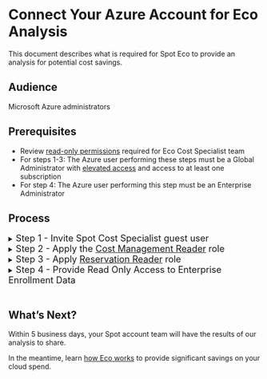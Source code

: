 # Connect Your Azure Account for Eco Analysis

This document describes what is required for Spot Eco to provide an analysis for potential cost savings.

## Audience

Microsoft Azure administrators

## Prerequisites

- Review [read-only permissions](https://docs.spot.io/eco/azure-tutorials/access-roles-read-only) required for Eco Cost Specialist team
- For steps 1-3: The Azure user performing these steps must be a Global Administrator with [elevated access](https://docs.microsoft.com/en-us/azure/role-based-access-control/elevate-access-global-admin#elevate-access-for-a-global-administrator) and access to at least one subscription
- For step 4: The Azure user performing this step must be an Enterprise Administrator


## Process

<details>

<summary><font size="+1">Step 1 - Invite Spot Cost Specialist guest user</font></summary>


  1. Log into the [Azure portal](https://portal.azure.com/).

  2. Go to **Users** and click **New user** / **Invite external user**

  3. In the Invite external user page, enter:

       Email: ecoazad@netapp.com
   
       Display Name: Eco Cost Specialist (feel free to change)

  4. Click **Review & Invite** (lower left corner) and then **Invite**

</details>

<details>

<summary><font size="+1">Step 2 - Apply the <u>Cost Management Reader</u> role</font></summary>

Please apply this role at the highest level possible, ideally the Tenant or other management group that contains all of the desired subscriptions. This role can also be applied on a per subscription basis if desired.

1. Go to the management group or subscription(s) you would like to give the Eco Cost Specialist team access to

2. Go to **Access control (IAM)**

3. Click **Role assignments** and then **Add** / **Add role assignment**

4. Search for and select <u>Cost Management Reader</u>

5. Click **Next** in lower left

6. Click **+ Select members**

7. In the right pane, search for and select ecoazad@netapp.com

8. Click **Review + assign** in the lower right

</details>

<details>

<summary><font size="+1">Step 3 - Apply <u>Reservation Reader</u> role</font></summary>

1. Go to the Reservations Page

2. Click **Role assignments** and then **Add** / **Add role assignment**

3. Search for and select <u>Reservation Reader</u>

4. Click **Next** in hte lower left

5. Click + Select members

6. In the right pane, search for and select ecoazad@netapp.com

7. Click **Review + assign** in the lower right

</details>

<details>

<summary><font size="+1">Step 4 - Provide Read Only Access to Enterprise Enrollment Data</font></summary>


1. Go to Cost Management & Billing

2. In the left menu, select Billing Scopes and then select the appropriate billing account scope

3. In the left menu, select **Access Control (IAM)**

4. In the top menu, select **+ Add** / **Enterprise administrator (Read Only)**

5. **need to complete steps when I have access to Billing Scope**

</details>
<br/>

## What’s Next?

Within 5 business days, your Spot account team will have the results of our analysis to share.

In the meantime, learn [how Eco works](eco/azure-tutorials/) to provide significant savings on your cloud spend.
